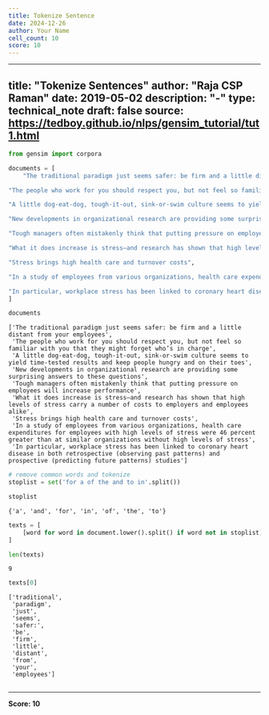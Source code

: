 ```yaml
---
title: Tokenize Sentence
date: 2024-12-26
author: Your Name
cell_count: 10
score: 10
---
```


---
title: "Tokenize Sentences"
author: "Raja CSP Raman"
date: 2019-05-02
description: "-"
type: technical_note
draft: false
source: https://tedboy.github.io/nlps/gensim_tutorial/tut1.html
---

```python
from gensim import corpora
```


```python
documents = [
    "The traditional paradigm just seems safer: be firm and a little distant from your employees", 

"The people who work for you should respect you, but not feel so familiar with you that they might forget who’s in charge", 

"A little dog-eat-dog, tough-it-out, sink-or-swim culture seems to yield time-tested results and keep people hungry and on their toes", 

"New developments in organizational research are providing some surprising answers to these questions", 

"Tough managers often mistakenly think that putting pressure on employees will increase performance", 

"What it does increase is stress—and research has shown that high levels of stress carry a number of costs to employers and employees alike", 

"Stress brings high health care and turnover costs", 

"In a study of employees from various organizations, health care expenditures for employees with high levels of stress were 46 percent greater than at similar organizations without high levels of stress", 

"In particular, workplace stress has been linked to coronary heart disease in both retrospective (observing past patterns) and prospective (predicting future patterns) studies" 
]
```


```python
documents
```




    ['The traditional paradigm just seems safer: be firm and a little distant from your employees',
     'The people who work for you should respect you, but not feel so familiar with you that they might forget who’s in charge',
     'A little dog-eat-dog, tough-it-out, sink-or-swim culture seems to yield time-tested results and keep people hungry and on their toes',
     'New developments in organizational research are providing some surprising answers to these questions',
     'Tough managers often mistakenly think that putting pressure on employees will increase performance',
     'What it does increase is stress—and research has shown that high levels of stress carry a number of costs to employers and employees alike',
     'Stress brings high health care and turnover costs',
     'In a study of employees from various organizations, health care expenditures for employees with high levels of stress were 46 percent greater than at similar organizations without high levels of stress',
     'In particular, workplace stress has been linked to coronary heart disease in both retrospective (observing past patterns) and prospective (predicting future patterns) studies']




```python
# remove common words and tokenize
stoplist = set('for a of the and to in'.split())
```


```python
stoplist
```




    {'a', 'and', 'for', 'in', 'of', 'the', 'to'}




```python
texts = [
    [word for word in document.lower().split() if word not in stoplist] for document in documents
]
```


```python
len(texts)
```




    9




```python
texts[0]
```




    ['traditional',
     'paradigm',
     'just',
     'seems',
     'safer:',
     'be',
     'firm',
     'little',
     'distant',
     'from',
     'your',
     'employees']




```python

```


---
**Score: 10**